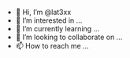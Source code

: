 - 👋 Hi, I’m @lat3xx
- 👀 I’m interested in ...
- 🌱 I’m currently learning ...
- 💞️ I’m looking to collaborate on ...
- 📫 How to reach me ...

<!---
lat3xx/lat3xx is a ✨ special ✨ repository because its `README.md` (this file) appears on your GitHub profile.
You can click the Preview link to take a look at your changes.
--->
